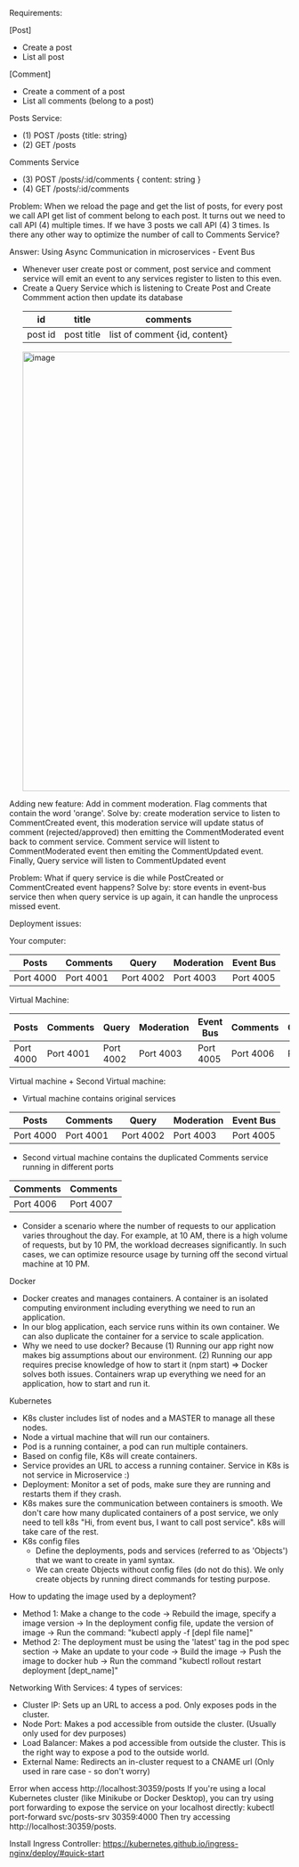 Requirements:

[Post]
- Create a post
- List all post

[Comment]
- Create a comment of a post
- List all comments (belong to a post)

Posts Service:
- (1) POST /posts {title: string}
- (2) GET  /posts

Comments Service
- (3) POST /posts/:id/comments { content: string }
- (4) GET  /posts/:id/comments

Problem: When we reload the page and get the list of posts, for every post we call API get list of comment belong to each post.
It turns out we need to call API (4) multiple times. If we have 3 posts we call API (4) 3 times. Is there any other way to optimize the number of call to Comments Service?

Answer: Using Async Communication in microservices - Event Bus
- Whenever user create post or comment, post service and comment service will emit an event to any services register to listen to this even.
- Create a Query Service which is listening to Create Post and Create Commment action then update its database
    <table>
        <thead>
            <tr>
                <th>id</th>
                <th>title</th>
                <th>comments</th>
            </tr>
        </thead>
        <tbody>
            <tr>
                <td>post id</td>
                <td>post title</td>
                <td>list of comment {id, content}</td>
            </tr>
        </tbody>
    </table>
  <img width="789" alt="image" src="https://github.com/user-attachments/assets/17209670-5d02-41d4-b455-924d9536883d">

Adding new feature: Add in comment moderation. Flag comments that contain the word 'orange'.
Solve by: create moderation service to listen to CommentCreated event, this moderation service will update status of comment (rejected/approved) then emitting the CommentModerated event back to comment service. 
Comment service will listent to CommentModerated event then emiting the CommentUpdated event.
Finally, Query service will listen to CommentUpdated event

Problem: What if query service is die while PostCreated or CommentCreated event happens?
Solve by: store events in event-bus service then when query service is up again, it can handle the unprocess missed event.

Deployment issues:

Your computer:

<table>
    <thead>
        <tr>
            <th>Posts</th>
            <th>Comments</th>
            <th>Query</th>
            <th>Moderation</th>
            <th>Event Bus</th>
        </tr>
    </thead>
    <tbody>
        <tr>
            <td>Port 4000</td>
            <td>Port 4001</td>
            <td>Port 4002</td>
            <td>Port 4003</td>
            <td>Port 4005</td>
        </tr>
    </tbody>
</table>

Virtual Machine:

<table>
    <thead>
        <tr>
            <th>Posts</th>
            <th>Comments</th>
            <th>Query</th>
            <th>Moderation</th>
            <th>Event Bus</th>
            <th>Comments</th>
            <th>Comments</th>
        </tr>
    </thead>
    <tbody>
        <tr>
            <td>Port 4000</td>
            <td>Port 4001</td>
            <td>Port 4002</td>
            <td>Port 4003</td>
            <td>Port 4005</td>
            <td>Port 4006</td>
            <td>Port 4007</td>
        </tr>
    </tbody>
</table>


Virtual machine + Second Virtual machine:
- Virtual machine contains original services
<table>
    <thead>
        <tr>
            <th>Posts</th>
            <th>Comments</th>
            <th>Query</th>
            <th>Moderation</th>
            <th>Event Bus</th>
        </tr>
    </thead>
    <tbody>
        <tr>
            <td>Port 4000</td>
            <td>Port 4001</td>
            <td>Port 4002</td>
            <td>Port 4003</td>
            <td>Port 4005</td>
        </tr>
    </tbody>
</table>

- Second virtual machine contains the duplicated Comments service running in different ports
<table>
    <thead>
        <tr>
            <th>Comments</th>
            <th>Comments</th>
        </tr>
    </thead>
    <tbody>
        <tr>
            <td>Port 4006</td>
            <td>Port 4007</td>
        </tr>
    </tbody>
</table>

- Consider a scenario where the number of requests to our application varies throughout the day. For example, at 10 AM, there is a high volume of requests, but by 10 PM, the workload decreases significantly. In such cases, we can optimize resource usage by turning off the second virtual machine at 10 PM.

Docker
- Docker creates and manages containers. A container is an isolated computing environment including everything we need to run an application.
- In our blog application, each service runs within its own container. We can also duplicate the container for a service to scale application.
- Why we need to use docker?
Because (1) Running our app right now makes big assumptions about our environment. (2) Running our app requires precise knowledge of how to start it (npm start) => Docker solves both issues. Containers wrap up everything we need for an application, how to start and run it.

Kubernetes 
- K8s cluster includes list of nodes and a MASTER to manage all these nodes.
- Node a virtual machine that will run our containers.
- Pod is a running container, a pod can run multiple containers.
- Based on config file, K8s will create containers.
- Service provides an URL to access a running container.
Service in K8s is not service in Microservice :)
- Deployment: Monitor a set of pods, make sure they are running and restarts them if they crash.
- K8s makes sure the communication between containers is smooth. We don't care how many duplicated containers of a post service, we only need to tell k8s "Hi, from event bus, I want to call post service". k8s will take care of the rest.
- K8s config files
    + Define the deployments, pods and services (referred to as 'Objects') that we want to create in yaml syntax.
    + We can create Objects without config files (do not do this). We only create objects by running direct commands for testing purpose.

How to updating the image used by a deployment?
- Method 1: Make a change to the code -> Rebuild the image, specify a image version -> In the deployment config file, update the version of image -> Run the command: "kubectl apply -f [depl file name]"
- Method 2: The deployment must be using the 'latest' tag in the pod spec section -> Make an update to your code -> Build the image -> Push the image to docker hub -> Run the command "kubectl rollout restart deployment [dept_name]"

Networking With Services: 
4 types of services:
- Cluster IP: Sets up an URL to access a pod. Only exposes pods in the cluster.
- Node Port: Makes a pod accessible from outside the cluster. (Usually only used for dev purposes)
- Load Balancer: Makes a pod accessible from outside the cluster. This is the right way to expose a pod to the outside world.
- External Name: Redirects an in-cluster request to a CNAME url (Only used in rare case - so don't worry)

Error when access http://localhost:30359/posts
If you're using a local Kubernetes cluster (like Minikube or Docker Desktop), you can try using port forwarding to expose the service on your localhost directly: kubectl port-forward svc/posts-srv 30359:4000
Then try accessing http://localhost:30359/posts.


Install Ingress Controller: https://kubernetes.github.io/ingress-nginx/deploy/#quick-start